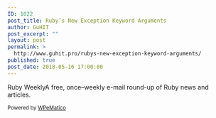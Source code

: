 ```yaml
---
ID: 1022
post_title: Ruby’s New Exception Keyword Arguments
author: GuHIT
post_excerpt: ""
layout: post
permalink: >
  http://www.guhit.pro/rubys-new-exception-keyword-arguments/
published: true
post_date: 2018-05-16 17:00:00
---
```

Ruby WeeklyA free, once&ndash;weekly e-mail round-up of Ruby news and articles.<p class="wpematico_credit"><small>Powered by <a href="http://www.wpematico.com" target="_blank">WPeMatico</a></small></p>